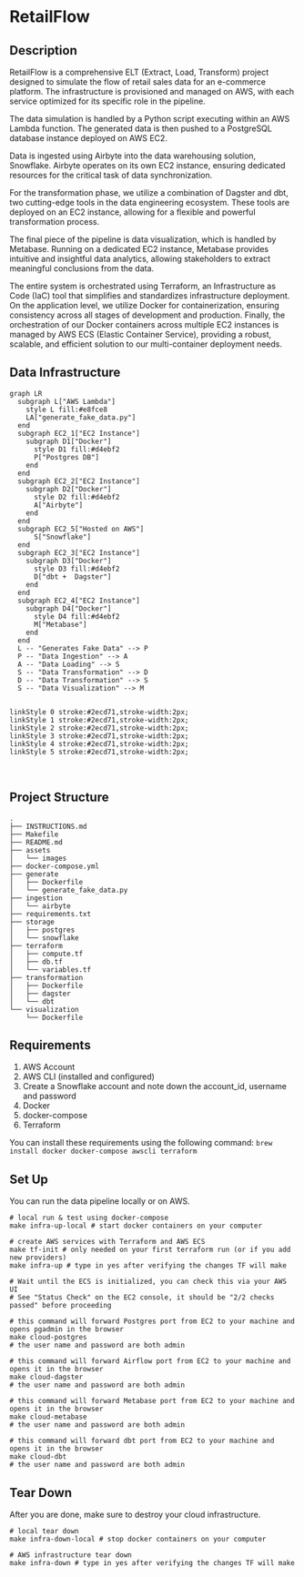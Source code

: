 # RetailFlow

## Description

RetailFlow is a comprehensive ELT (Extract, Load, Transform) project designed to simulate the flow of retail sales data for an e-commerce platform. The infrastructure is provisioned and managed on AWS, with each service optimized for its specific role in the pipeline.

The data simulation is handled by a Python script executing within an AWS Lambda function. The generated data is then pushed to a PostgreSQL database instance deployed on AWS EC2.

Data is ingested using Airbyte into the data warehousing solution, Snowflake. Airbyte operates on its own EC2 instance, ensuring dedicated resources for the critical task of data synchronization.

For the transformation phase, we utilize a combination of Dagster and dbt, two cutting-edge tools in the data engineering ecosystem. These tools are deployed on an EC2 instance, allowing for a flexible and powerful transformation process.

The final piece of the pipeline is data visualization, which is handled by Metabase. Running on a dedicated EC2 instance, Metabase provides intuitive and insightful data analytics, allowing stakeholders to extract meaningful conclusions from the data.

The entire system is orchestrated using Terraform, an Infrastructure as Code (IaC) tool that simplifies and standardizes infrastructure deployment. On the application level, we utilize Docker for containerization, ensuring consistency across all stages of development and production. Finally, the orchestration of our Docker containers across multiple EC2 instances is managed by AWS ECS (Elastic Container Service), providing a robust, scalable, and efficient solution to our multi-container deployment needs.

## Data Infrastructure

```mermaid
graph LR
  subgraph L["AWS Lambda"]
    style L fill:#e8fce8
    LA["generate_fake_data.py"]
  end
  subgraph EC2_1["EC2 Instance"]
    subgraph D1["Docker"]
      style D1 fill:#d4ebf2
      P["Postgres DB"]
    end
  end
  subgraph EC2_2["EC2 Instance"]
    subgraph D2["Docker"]
      style D2 fill:#d4ebf2
      A["Airbyte"]
    end
  end
  subgraph EC2_5["Hosted on AWS"]
      S["Snowflake"]
  end
  subgraph EC2_3["EC2 Instance"]
    subgraph D3["Docker"]
      style D3 fill:#d4ebf2
      D["dbt +  Dagster"]
    end
  end
  subgraph EC2_4["EC2 Instance"]
    subgraph D4["Docker"]
      style D4 fill:#d4ebf2
      M["Metabase"]
    end
  end
  L -- "Generates Fake Data" --> P
  P -- "Data Ingestion" --> A
  A -- "Data Loading" --> S
  S -- "Data Transformation" --> D
  D -- "Data Transformation" --> S
  S -- "Data Visualization" --> M


linkStyle 0 stroke:#2ecd71,stroke-width:2px;
linkStyle 1 stroke:#2ecd71,stroke-width:2px;
linkStyle 2 stroke:#2ecd71,stroke-width:2px;
linkStyle 3 stroke:#2ecd71,stroke-width:2px;
linkStyle 4 stroke:#2ecd71,stroke-width:2px;
linkStyle 5 stroke:#2ecd71,stroke-width:2px;
```

<br>

## Project Structure

```
.
├── INSTRUCTIONS.md
├── Makefile
├── README.md
├── assets
│   └── images
├── docker-compose.yml
├── generate
│   ├── Dockerfile
│   └── generate_fake_data.py
├── ingestion
│   └── airbyte
├── requirements.txt
├── storage
│   ├── postgres
│   └── snowflake
├── terraform
│   ├── compute.tf
│   ├── db.tf
│   └── variables.tf
├── transformation
│   ├── Dockerfile
│   ├── dagster
│   └── dbt
└── visualization
    └── Dockerfile
```

## Requirements

1. AWS Account
2. AWS CLI (installed and configured)
3. Create a Snowflake account and note down the account_id, username and password
4. Docker
5. docker-compose
6. Terraform

You can install these requirements using the following command: `brew install docker docker-compose awscli terraform`

## Set Up

You can run the data pipeline locally or on AWS. 

```shell
# local run & test using docker-compose
make infra-up-local # start docker containers on your computer

# create AWS services with Terraform and AWS ECS
make tf-init # only needed on your first terraform run (or if you add new providers)
make infra-up # type in yes after verifying the changes TF will make

# Wait until the ECS is initialized, you can check this via your AWS UI
# See "Status Check" on the EC2 console, it should be "2/2 checks passed" before proceeding

# this command will forward Postgres port from EC2 to your machine and opens pgadmin in the browser
make cloud-postgres 
# the user name and password are both admin

# this command will forward Airflow port from EC2 to your machine and opens it in the browser
make cloud-dagster 
# the user name and password are both admin

# this command will forward Metabase port from EC2 to your machine and opens it in the browser
make cloud-metabase 
# the user name and password are both admin

# this command will forward dbt port from EC2 to your machine and opens it in the browser
make cloud-dbt
# the user name and password are both admin
```

## Tear Down

After you are done, make sure to destroy your cloud infrastructure.

```shell
# local tear down
make infra-down-local # stop docker containers on your computer

# AWS infrastructure tear down
make infra-down # type in yes after verifying the changes TF will make
```